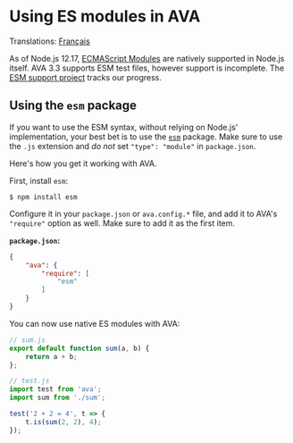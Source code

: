 # Using ES modules in AVA

Translations: [Français](https://github.com/avajs/ava-docs/blob/master/fr_FR/docs/recipes/es-modules.md)

As of Node.js 12.17, [ECMAScript Modules](https://nodejs.org/docs/latest/api/esm.html#esm_introduction) are natively supported in Node.js itself. AVA 3.3 supports ESM test files, however support is incomplete. The [ESM support project](https://github.com/orgs/avajs/projects/2) tracks our progress.

## Using the `esm` package

If you want to use the ESM syntax, without relying on Node.js' implementation, your best bet is to use the [`esm`](https://github.com/standard-things/esm) package. Make sure to use the `.js` extension and *do not* set `"type": "module"` in `package.json`.

Here's how you get it working with AVA.

First, install `esm`:

```
$ npm install esm
```

Configure it in your `package.json` or `ava.config.*` file, and add it to AVA's `"require"` option as well. Make sure to add it as the first item.

**`package.json`:**

```json
{
	"ava": {
		"require": [
			"esm"
		]
	}
}
```

You can now use native ES modules with AVA:

```js
// sum.js
export default function sum(a, b) {
	return a + b;
};
```

```js
// test.js
import test from 'ava';
import sum from './sum';

test('2 + 2 = 4', t => {
	t.is(sum(2, 2), 4);
});
```
